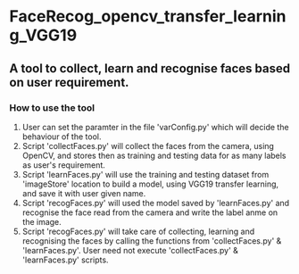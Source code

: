 # FaceRecog_opencv_transfer_learning_VGG19

## A tool to collect, learn and recognise faces based on user requirement.

### How to use the tool
1. User can set the paramter in the file 'varConfig.py' which will decide the behaviour of the tool.
2. Script 'collectFaces.py' will collect the faces from the camera, using OpenCV, and stores then as training and testing data for as many labels as user's requirement.
3. Script 'learnFaces.py' will use the training and testing dataset from 'imageStore' location to build a model, using VGG19 transfer learning, and save it with user given name.
4. Script 'recogFaces.py' will used the model saved by 'learnFaces.py' and recognise the face read from the camera and write the label 
anme on the image.
5. Script 'recogFaces.py' will take care of collecting, learning and recognising the faces by calling the functions from 'collectFaces.py' & 'learnFaces.py'. User need not execute 'collectFaces.py' & 'learnFaces.py' scripts.
